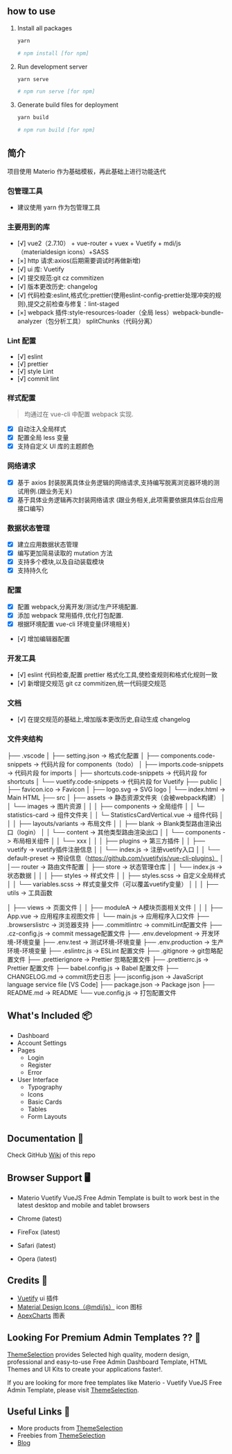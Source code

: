 ## how to use

1. Install all packages

   ```bash
   yarn

   # npm install [for npm]
   ```

2. Run development server

   ```bash
   yarn serve

   # npm run serve [for npm]
   ```

3. Generate build files for deployment

   ```bash
   yarn build

   # npm run build [for npm]
   ```

## 简介

项目使用 Materio 作为基础模板，再此基础上进行功能迭代

### 包管理工具

- 建议使用 yarn 作为包管理工具

### 主要用到的库

- [√] vue2（2.7.10） + vue-router + vuex + Vuetify + mdi/js（materialdesign icons）+SASS
- [×] http 请求:axios(后期需要调试时再做新增)
- [√] ui 库: Vuetify
- [√] 提交规范:git cz commitizen
- [√] 版本更改历史: changelog
- [√] 代码检查:eslint,格式化:prettier(使用eslint-config-prettier处理冲突的规则),提交之前检查与修复：lint-staged
- [×] webpack 插件:style-resources-loader（全局 less）webpack-bundle-analyzer（包分析工具） splitChunks（代码分离）

### Lint 配置

- [√] eslint
- [√] prettier
- [√] style Lint 
- [√] commit lint

### 样式配置

> 均通过在 vue-cli 中配置 webpack 实现.

- [x] 自动注入全局样式
- [x] 配置全局 less 变量
- [x] 支持自定义 UI 库的主题颜色

### 网络请求

- [x] 基于 axios 封装脱离具体业务逻辑的网络请求,支持编写脱离浏览器环境的测试用例.(跟业务无关)
- [x] 基于具体业务逻辑再次封装网络请求 (跟业务相关,此项需要依据具体后台应用接口编写)

### 数据状态管理

- [x] 建立应用数据状态管理
- [x] 编写更加简易读取的 mutation 方法
- [x] 支持多个模块,以及自动装载模块
- [x] 支持持久化

### 配置

- [x] 配置 webpack,分离开发/测试/生产环境配置.
- [x] 添加 webpack 常用插件,优化打包配置.
- [x] 根据环境配置 vue-cli 环境变量(环境相关)
- [√] 增加编辑器配置

### 开发工具

- [√] eslint 代码检查,配置 prettier 格式化工具,使检查规则和格式化规则一致
- [√] 新增提交规范 git cz commitizen,统一代码提交规范

### 文档

- [√] 在提交规范的基础上,增加版本更改历史,自动生成 changelog

### 文件夹结构

├── .vscode
│   ├── setting.json                               -> 格式化配置
│   ├── components.code-snippets                   -> 代码片段 for components（todo）
│   ├── imports.code-snippets                      -> 代码片段 for imports
│   ├── shortcuts.code-snippets                    -> 代码片段 for shortcuts
│   └── vuetify.code-snippets                      -> 代码片段 for Vuetify
├── public
│   ├── favicon.ico                                -> Favicon
│   ├── logo.svg                                   -> SVG logo
│   └── index.html                                 -> Main HTML
├── src
│   ├── assets                                     -> 静态资源文件夹（会被webpack构建）
│   │   └── images                                 -> 图片资源
│   │
│   ├── components                                 -> 全局组件
│   │   └─ statistics-card                         -> 组件文件夹
│   │       └─ StatisticsCardVertical.vue           -> 组件代码
│   │
│   ├── layouts/variants                           -> 布局文件
│   │   ├── blank                                  -> Blank类型路由渲染出口（login）
│   │   └── content                                -> 其他类型路由渲染出口
│   │   └── components                             -> 布局相关组件
│   │       └── xxx
│   │
│   ├── plugins                                    -> 第三方插件
│   │   ├── vuetify                                -> vuetify插件注册信息
│   │       └── index.js                           -> 注册vuetify入口
│   │       └── default-preset                     -> 预设信息（https://github.com/vuetifyjs/vue-cli-plugins）
│   │── router                                     -> 路由文件配置
│   ├── store                                      -> 状态管理仓库
│   │   └── index.js                               -> 状态数据
│   │
│   ├── styles                                     -> 样式文件
│   │   ├── styles.scss                            -> 自定义全局样式
│   │   └── variables.scss                         -> 样式变量文件（可以覆盖vuetify变量）
│   │
│   ├── utils                                      -> 工具函数

│   ├── views                                      -> 页面文件
│   │   ├── moduleA                                -> A模块页面相关文件
│   │
│   ├── App.vue                                    -> 应用程序主视图文件
│   └── main.js                                    -> 应用程序入口文件
├── .browserslistrc                                -> 浏览器支持
├── .commitlintrc                                  -> commitLint配置文件
├── .cz-config.js                                  -> commit message配置文件
├── .env.development                               -> 开发环境-环境变量
├── .env.test                                      -> 测试环境-环境变量
├── .env.production                                -> 生产环境-环境变量
├── .eslintrc.js                                   -> ESLint 配置文件
├── .gitignore                                     -> git忽略配置文件
├── .prettierignore                                -> Prettier 忽略配置文件
├── .prettierrc.js                                 -> Prettier 配置文件
├── babel.config.js                                -> Babel 配置文件
├── CHANGELOG.md                                   -> commit历史日志
├── jsconfig.json                                  -> JavaScript language service file [VS Code]
├── package.json                                   -> Package json
├── README.md                                      -> README
└── vue.config.js                                  -> 打包配置文件

## What's Included 📦

- Dashboard
- Account Settings
- Pages
  - Login
  - Register
  - Error
- User Interface
  - Typography
  - Icons
  - Basic Cards
  - Tables
  - Form Layouts

## Documentation 📜

Check GitHub [Wiki](https://github.com/themeselection/materio-vuetify-vuejs-admin-template-free/wiki) of this repo

## Browser Support 🖥️

- Materio Vuetify VueJS Free Admin Template is built to work best in the latest desktop and mobile and tablet browsers

- Chrome (latest)
- FireFox (latest)
- Safari (latest)
- Opera (latest)

## Credits 🙏

- [Vuetify](https://vuetifyjs.com/) ui 插件
- [Material Design Icons（@mdi/js）](https://materialdesignicons.com/) icon 图标
- [ApexCharts](https://apexcharts.com/) 图表

## Looking For Premium Admin Templates ?? 👀

[ThemeSelection](https://themeselection.com) provides Selected high quality, modern design, professional and easy-to-use Free Admin Dashboard Template, HTML Themes and UI Kits to create your applications faster!.

If you are looking for more free templates like Materio - Vuetify VueJS Free Admin Template, please visit [ThemeSelection](https://themeselection.com).

## Useful Links 🔗

- More products from [ThemeSelection](https://themeselection.com)
- Freebies from [ThemeSelection](https://themeselection.com/products/category/download-free-admin-templates/)
- [Blog](https://themeselection.com/blog/)
